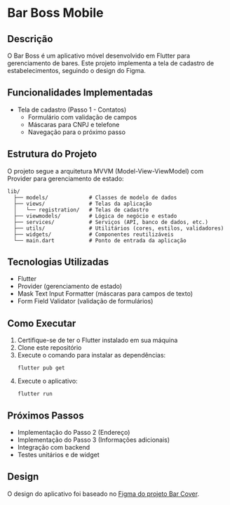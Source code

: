 # Bar Boss Mobile

## Descrição

O Bar Boss é um aplicativo móvel desenvolvido em Flutter para gerenciamento de bares. Este projeto implementa a tela de cadastro de estabelecimentos, seguindo o design do Figma.

## Funcionalidades Implementadas

- Tela de cadastro (Passo 1 - Contatos)
  - Formulário com validação de campos
  - Máscaras para CNPJ e telefone
  - Navegação para o próximo passo

## Estrutura do Projeto

O projeto segue a arquitetura MVVM (Model-View-ViewModel) com Provider para gerenciamento de estado:

```
lib/
  ├── models/             # Classes de modelo de dados
  ├── views/              # Telas da aplicação
  │   └── registration/   # Telas de cadastro
  ├── viewmodels/         # Lógica de negócio e estado
  ├── services/           # Serviços (API, banco de dados, etc.)
  ├── utils/              # Utilitários (cores, estilos, validadores)
  ├── widgets/            # Componentes reutilizáveis
  └── main.dart           # Ponto de entrada da aplicação
```

## Tecnologias Utilizadas

- Flutter
- Provider (gerenciamento de estado)
- Mask Text Input Formatter (máscaras para campos de texto)
- Form Field Validator (validação de formulários)

## Como Executar

1. Certifique-se de ter o Flutter instalado em sua máquina
2. Clone este repositório
3. Execute o comando para instalar as dependências:
   ```
   flutter pub get
   ```
4. Execute o aplicativo:
   ```
   flutter run
   ```

## Próximos Passos

- Implementação do Passo 2 (Endereço)
- Implementação do Passo 3 (Informações adicionais)
- Integração com backend
- Testes unitários e de widget

## Design

O design do aplicativo foi baseado no [Figma do projeto Bar Cover](https://www.figma.com/design/Now10EkRmdupVkg2jKrvDi/Projeto-Bar-Cover).